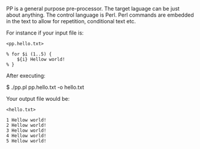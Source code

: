 
PP is a general purpose pre-processor. The target laguage can be just about
anything. The control language is Perl. Perl commands are embedded in the 
text to allow for repetition, conditional text etc.

For instance if your input file is:

    <pp.hello.txt>

    % for $i (1..5) {
        ${i} Hellow world!
    % }

After executing:

$ ./pp.pl pp.hello.txt -o hello.txt

Your output file would be:

    <hello.txt>

    1 Hellow world!
    2 Hellow world!
    3 Hellow world!
    4 Hellow world!
    5 Hellow world!


